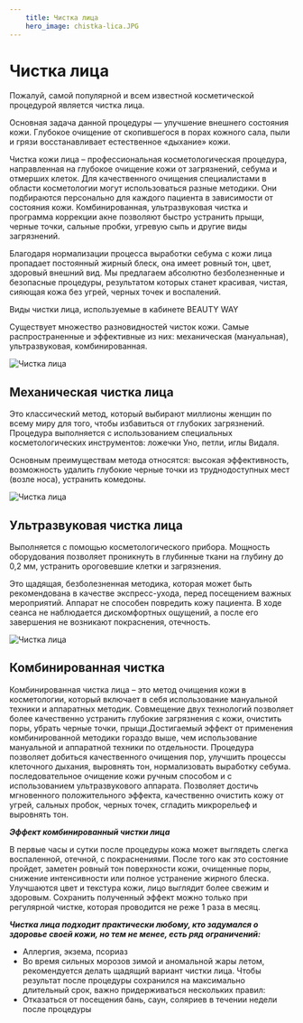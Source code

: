 ```yaml
---
    title: Чистка лица
    hero_image: chistka-lica.JPG
---
```

# Чистка лица

Пожалуй, самой популярной и всем известной косметической процедурой является чистка лица.

Основная задача данной процедуры — улучшение внешнего состояния кожи. Глубокое очищение от скопившегося в порах кожного сала, пыли и грязи восстанавливает естественное «дыхание» кожи.

Чистка кожи лица – профессиональная косметологическая процедура, направленная на глубокое очищение кожи от загрязнений, себума и отмерших клеток. Для качественного очищения специалистами в области косметологии могут использоваться разные методики. Они подбираются персонально для каждого пациента в зависимости от состояния кожи. Комбинированная, ультразвуковая чистка и программа коррекции акне позволяют быстро устранить прыщи, черные точки, сальные пробки, угревую сыпь и другие виды загрязнений.

Благодаря нормализации процесса выработки себума с кожи лица пропадает постоянный жирный блеск, она имеет ровный тон, цвет, здоровый внешний вид. Мы предлагаем абсолютно безболезненные и безопасные процедуры, результатом которых станет красивая, чистая, сияющая кожа без угрей, черных точек и воспалений.

Виды чистки лица, используемые в кабинете BEAUTY WAY

Существует множество разновидностей чисток кожи. Самые распространенные и эффективные из них: механическая (мануальная), ультразвуковая, комбинированная.

![Чистка лица](/images/services/chistka-lica-2.JPG "Чистка лица")

## Механическая чистка лица

Это классический метод, который выбирают миллионы женщин по всему миру для того, чтобы избавиться от глубоких загрязнений. Процедура выполняется с использованием специальных косметологических инструментов: ложечки Уно, петли, иглы Видаля.

Основным преимуществам метода относятся: высокая эффективность, возможность удалить глубокие черные точки из труднодоступных мест (возле носа), устранить комедоны.

![Чистка лица](/images/services/chistka-lica-3.JPG "Чистка лица")

##  Ультразвуковая чистка лица

Выполняется с помощью косметологического прибора. Мощность оборудования позволяет проникнуть в глубинные ткани на глубину до 0,2 мм, устранить ороговевшие клетки и загрязнения.

Это щадящая, безболезненная методика, которая может быть рекомендована в качестве экспресс-ухода, перед посещением важных мероприятий. Аппарат не способен повредить кожу пациента. В ходе сеанса не наблюдается дискомфортных ощущений, а после его завершения не возникают покраснения, отечность.

![Чистка лица](/images/services/chistka-lica-4.JPG "Чистка лица")

## Комбинированная чистка

Комбинированная чистка лица – это метод очищения кожи в косметологии, который включает в себя использование мануальной техники и аппаратных методик. Совмещение двух технологий позволяет более качественно устранить глубокие загрязнения с кожи, очистить поры, убрать черные точки, прыщи.Достигаемый эффект от применения комбинированной методики гораздо выше, чем использование мануальной и аппаратной техники по отдельности. Процедура позволяет добиться качественного очищения пор, улучшить процессы клеточного дыхания, выровнять тон, нормализовать выработку себума. последовательное очищение кожи ручным способом и с использованием ультразвукового аппарата. Позволяет достичь мгновенного положительного эффекта, качественно очистить кожу от угрей, сальных пробок, черных точек, сгладить микрорельеф и выровнять тон.

***Эффект комбинированный чистки лица***

В первые часы и сутки после процедуры кожа может выглядеть слегка воспаленной, отечной, с покраснениями. После того как это состояние пройдет, заметен ровный тон поверхности кожи, очищенные поры, снижение интенсивности или полное устранение жирного блеска. Улучшаются цвет и текстура кожи, лицо выглядит более свежим и здоровым. Сохранить полученный эффект можно только при регулярной чистке, которая проводится не реже 1 раза в месяц.

***Чистка лица подходит практически любому, кто задумался о здоровье своей кожи, но тем не менее, есть ряд ограничений:***

- Аллергия, экзема, псориаз 
- Во время сильных морозов зимой и аномальной жары летом, рекомендуется делать щадящий вариант чистки лица.
Чтобы результат после процедуры сохранился на максимально длительный срок, важно придерживаться нескольких правил:
- Отказаться от посещения бань, саун, соляриев в течении недели после процедуры





